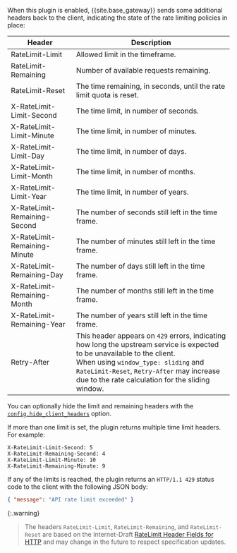 
When this plugin is enabled, {{site.base_gateway}} sends some additional headers back to the client, indicating the state of the rate limiting policies in place:

| Header | Description |
|--------|-------------|
| RateLimit-Limit | Allowed limit in the timeframe. |
| RateLimit-Remaining | Number of available requests remaining. |
| RateLimit-Reset | The time remaining, in seconds, until the rate limit quota is reset. |
| X-RateLimit-Limit-Second | The time limit, in number of seconds. |
| X-RateLimit-Limit-Minute | The time limit, in number of minutes. |
| X-RateLimit-Limit-Day | The time limit, in number of days. |
| X-RateLimit-Limit-Month | The time limit, in number of months. |
| X-RateLimit-Limit-Year | The time limit, in number of years. |
| X-RateLimit-Remaining-Second | The number of seconds still left in the time frame. |
| X-RateLimit-Remaining-Minute | The number of minutes still left in the time frame. |
| X-RateLimit-Remaining-Day | The number of days still left in the time frame. |
| X-RateLimit-Remaining-Month | The number of months still left in the time frame. |
| X-RateLimit-Remaining-Year | The number of years still left in the time frame. |
| Retry-After |  This header appears on `429` errors, indicating how long the upstream service is expected to be unavailable to the client. <br> When using `window_type: sliding` and `RateLimit-Reset`, `Retry-After` may increase due to the rate calculation for the sliding window. |

You can optionally hide the limit and remaining headers with the [`config.hide_client_headers`](./reference/#schema--config-hide_client_headers) option.

If more than one limit is set, the plugin returns multiple time limit headers. 
For example:

```plaintext
X-RateLimit-Limit-Second: 5
X-RateLimit-Remaining-Second: 4
X-RateLimit-Limit-Minute: 10
X-RateLimit-Remaining-Minute: 9
```

If any of the limits is reached, the plugin returns an `HTTP/1.1 429` status
code to the client with the following JSON body:

```json
{ "message": "API rate limit exceeded" }
```

{:.warning}
> The headers `RateLimit-Limit`, `RateLimit-Remaining`, and `RateLimit-Reset` are based on the Internet-Draft [RateLimit Header Fields for HTTP](https://datatracker.ietf.org/doc/draft-ietf-httpapi-ratelimit-headers) and may change in the future to respect specification updates.


